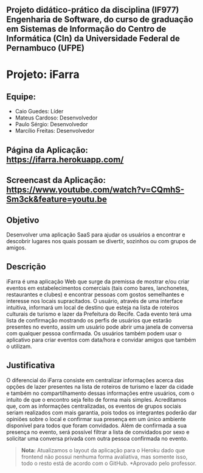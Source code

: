 ## Projeto didático-prático da disciplina (IF977) Engenharia de Software, do curso de graduação em Sistemas de Informação do Centro de Informática (CIn) da Universidade Federal de Pernambuco (UFPE)

# Projeto: iFarra
## Equipe:
- Caio Guedes: Líder
- Mateus Cardoso: Desenvolvedor
- Paulo Sérgio: Desenvolvedor
- Marcílio Freitas: Desenvolvedor

## Página da Aplicação: https://ifarra.herokuapp.com/
## Screencast da Aplicação: https://www.youtube.com/watch?v=CQmhS-Sm3ck&feature=youtu.be

## Objetivo
Desenvolver uma aplicação SaaS para ajudar os usuários a encontrar e descobrir lugares nos quais possam se divertir, sozinhos ou com grupos de amigos. 

## Descrição
iFarra é uma aplicação Web que surge da premissa de mostrar e/ou criar eventos em estabelecimentos comerciais (tais como bares, lanchonetes, restaurantes e clubes) e encontrar pessoas com gostos semelhantes e interesse nos locais supracitados.
O usuário, através de uma interface intuitiva, informará um local de destino que esteja na lista de roteiros culturais de turismo e lazer da Prefeitura do Recife. Cada evento terá uma lista de confirmação mostrando os perfis de usuários que estarão presentes no evento, assim um usuário pode abrir uma janela de conversa com qualquer pessoa confirmada. Os usuários também podem usar o aplicativo para criar eventos com data/hora e convidar amigos que também o utilizam.

## Justificativa
O diferencial do iFarra consiste em centralizar informações acerca das opções de lazer presentes na lista de roteiros de turismo e lazer da cidade e também no compartilhamento dessas informações entre usuários, com o intuito de que o encontro seja feito de forma mais simples. Acreditamos que, com as informações centralizadas, os eventos de grupos sociais seriam realizados com mais garantia, pois todos os integrantes poderão dar opiniões sobre o local e confirmar sua presença em um único ambiente disponível para todos que foram convidados. Além de confirmada a sua presença no evento, será possível filtrar a lista de convidados por sexo e solicitar uma conversa privada com outra pessoa confirmada no evento.

> **Nota:** Atualizamos o layout da aplicação para o Heroku dado que frontend não possui nenhuma forma avaliativa, mas somente isso, todo o resto está de acordo com o GitHub. *Aprovado pelo professor.
